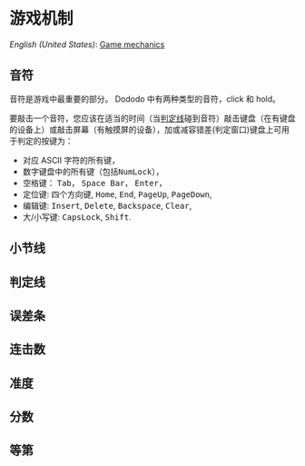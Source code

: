 # 游戏机制

*English (United States)*: [Game mechanics](game-mechanics)

## 音符
音符是游戏中最重要的部分。
Dododo 中有两种类型的音符，click 和 hold。

要敲击一个音符，您应该在适当的时间（当[判定线](https://github.com/UlyssesZh/dododo/wiki/game-mechanics-zh-cn#%E5%88%A4%E5%AE%9A%E7%BA%BF)碰到音符）敲击键盘（在有键盘的设备上）或敲击屏幕（有触摸屏的设备），加或减容错差(判定窗口)键盘上可用于判定的按键为：
- 对应 ASCII 字符的所有键，
- 数字键盘中的所有键（包括<kbd>NumLock</kbd>），
- 空格键： <kbd>Tab</kbd>， <kbd>Space Bar</kbd>， <kbd>Enter</kbd>，
- 定位键: 四个方向键, <kbd>Home</kbd>, <kbd>End</kbd>, <kbd>PageUp</kbd>, <kbd>PageDown</kbd>,
- 编辑键: <kbd>Insert</kbd>, <kbd>Delete</kbd>, <kbd>Backspace</kbd>, <kbd>Clear</kbd>,
- 大/小写键: <kbd>CapsLock</kbd>, <kbd>Shift</kbd>.

## 小节线

## 判定线

## 误差条

## 连击数

## 准度

## 分数

## 等第
